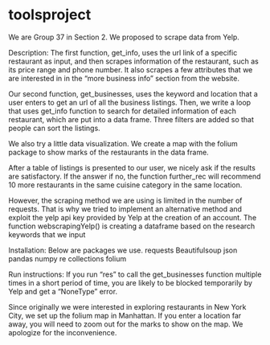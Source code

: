 # toolsproject

We are Group 37 in Section 2. We proposed to scrape data from Yelp. 

Description: 
The first function, get_info, uses the url link of a specific restaurant as input, and then scrapes information of the restaurant, such as its price range and phone number. It also scrapes a few attributes that we are interested in in the “more business info” section from the website. 

Our second function, get_businesses, uses the keyword and location that a user enters to get an url of all the business listings. Then, we write a loop that uses get_info function to search for detailed information of each restaurant, which are put into a data frame. Three filters are added so that people can sort the listings. 

We also try a little data visualization. We create a map with the folium package to show marks of the restaurants in the data frame.

After a table of listings is presented to our user, we nicely ask if the results are satisfactory. If the answer if no, the function further_rec will recommend 10 more restaurants in the same cuisine category in the same location.

However, the scraping method we are using is limited in the number of requests. That is why we tried to implement an alternative method and exploit the yelp api key provided by Yelp at the creation of an account. The function webscrapingYelp() is creating a dataframe based on the research keywords that we input


Installation: 
Below are packages we use.
requests
Beautifulsoup
json
pandas
numpy
re 
collections
folium

Run instructions:
If you run “res” to call the get_businesses function multiple times in a short period of time, you are likely to be blocked temporarily by Yelp and get a “NoneType” error. 

Since originally we were interested in exploring restaurants in New York City, we set up the folium map in Manhattan. If you enter a location far away, you will need to zoom out for the marks to show on the map. We apologize for the inconvenience.
